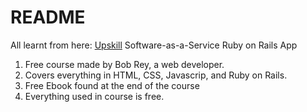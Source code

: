 # README

All learnt from here:
[Upskill](https://upskillcourses.com) Software-as-a-Service Ruby on Rails App

1. Free course made by Bob Rey, a web developer.
2. Covers everything in HTML, CSS, Javascrip, and Ruby on Rails.
3. Free Ebook found at the end of the course
4. Everything used in course is free.
